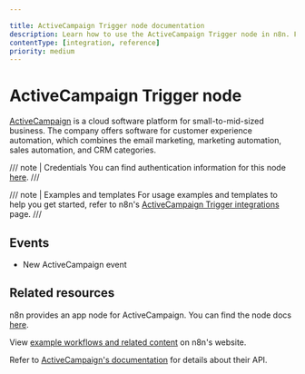 ```yaml
---

title: ActiveCampaign Trigger node documentation
description: Learn how to use the ActiveCampaign Trigger node in n8n. Follow technical documentation to integrate ActiveCampaign Trigger node into your workflows.
contentType: [integration, reference]
priority: medium
---
```


# ActiveCampaign Trigger node

[ActiveCampaign](https://www.activecampaign.com/) is a cloud software platform for small-to-mid-sized business. The company offers software for customer experience automation, which combines the email marketing, marketing automation, sales automation, and CRM categories.

/// note | Credentials
You can find authentication information for this node [here](/integrations/builtin/credentials/activecampaign.md).
///

///  note  | Examples and templates
For usage examples and templates to help you get started, refer to n8n's [ActiveCampaign Trigger integrations](https://n8n.io/integrations/activecampaign-trigger/) page.
///

## Events

* New ActiveCampaign event

## Related resources

n8n provides an app node for ActiveCampaign. You can find the node docs [here](/integrations/builtin/app-nodes/n8n-nodes-base.activecampaign.md).

View [example workflows and related content](https://n8n.io/integrations/activecampaign-trigger/) on n8n's website.

Refer to [ActiveCampaign's documentation](https://developers.activecampaign.com/reference/overview) for details about their API.
